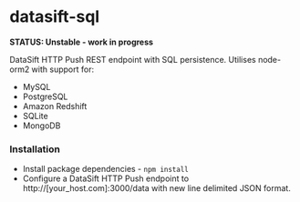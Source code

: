 datasift-sql
==============

**STATUS: Unstable - work in progress**

DataSift HTTP Push REST endpoint with SQL persistence. Utilises node-orm2 with support for:

* MySQL
* PostgreSQL
* Amazon Redshift
* SQLite
* MongoDB

### Installation
* Install package dependencies - <code>npm install</code>
* Configure a DataSift HTTP Push endpoint to http://[your_host.com]:3000/data with new line delimited JSON format.
